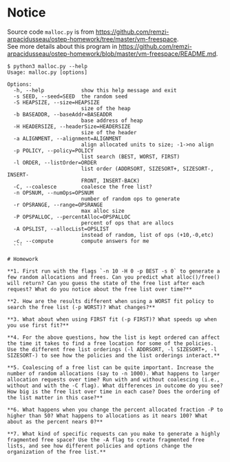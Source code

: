 
# Notice

Source code `malloc.py` is from https://github.com/remzi-arpacidusseau/ostep-homework/tree/master/vm-freespace.  
See more details about this program in https://github.com/remzi-arpacidusseau/ostep-homework/blob/master/vm-freespace/README.md.  

  ```
  $ python3 malloc.py --help
  Usage: malloc.py [options]

  Options:
    -h, --help            show this help message and exit
    -s SEED, --seed=SEED  the random seed
    -S HEAPSIZE, --size=HEAPSIZE
                          size of the heap
    -b BASEADDR, --baseAddr=BASEADDR
                          base address of heap
    -H HEADERSIZE, --headerSize=HEADERSIZE
                          size of the header
    -a ALIGNMENT, --alignment=ALIGNMENT
                          align allocated units to size; -1->no align
    -p POLICY, --policy=POLICY
                          list search (BEST, WORST, FIRST)
    -l ORDER, --listOrder=ORDER
                          list order (ADDRSORT, SIZESORT+, SIZESORT-, INSERT-
                          FRONT, INSERT-BACK)
    -C, --coalesce        coalesce the free list?
    -n OPSNUM, --numOps=OPSNUM
                          number of random ops to generate
    -r OPSRANGE, --range=OPSRANGE
                          max alloc size
    -P OPSPALLOC, --percentAlloc=OPSPALLOC
                          percent of ops that are allocs
    -A OPSLIST, --allocList=OPSLIST
                          instead of random, list of ops (+10,-0,etc)
    -c, --compute         compute answers for me
    ```
      
# Homework

**1. First run with the flags `-n 10 -H 0 -p BEST -s 0` to generate a few random allocations and frees. Can you predict what alloc()/free() will return? Can you guess the state of the free list after each request? What do you notice about the free list over time?**

**2. How are the results different when using a WORST fit policy to search the free list (-p WORST)? What changes?**

**3. What about when using FIRST fit (-p FIRST)? What speeds up when you use first fit?**

**4. For the above questions, how the list is kept ordered can affect the time it takes to find a free location for some of the policies. Use the different free list orderings (-l ADDRSORT, -l SIZESORT+, -l SIZESORT-) to see how the policies and the list orderings interact.**

**5. Coalescing of a free list can be quite important. Increase the number of random allocations (say to -n 1000). What happens to larger allocation requests over time? Run with and without coalescing (i.e., without and with the -C flag). What differences in outcome do you see? How big is the free list over time in each case? Does the ordering of the list matter in this case?**

**6. What happens when you change the percent allocated fraction -P to higher than 50? What happens to allocations as it nears 100? What about as the percent nears 0?**

**7. What kind of specific requests can you make to generate a highly fragmented free space? Use the -A flag to create fragmented free lists, and see how different policies and options change the organization of the free list.**
